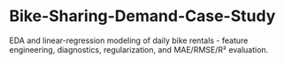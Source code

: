 # Bike-Sharing-Demand-Case-Study
EDA and linear-regression modeling of daily bike rentals - feature engineering, diagnostics, regularization, and MAE/RMSE/R² evaluation.
